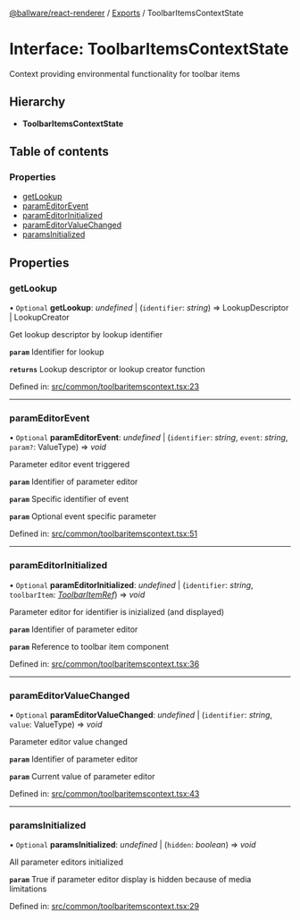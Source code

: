 [@ballware/react-renderer](../README.md) / [Exports](../modules.md) / ToolbarItemsContextState

# Interface: ToolbarItemsContextState

Context providing environmental functionality for toolbar items

## Hierarchy

* **ToolbarItemsContextState**

## Table of contents

### Properties

- [getLookup](toolbaritemscontextstate.md#getlookup)
- [paramEditorEvent](toolbaritemscontextstate.md#parameditorevent)
- [paramEditorInitialized](toolbaritemscontextstate.md#parameditorinitialized)
- [paramEditorValueChanged](toolbaritemscontextstate.md#parameditorvaluechanged)
- [paramsInitialized](toolbaritemscontextstate.md#paramsinitialized)

## Properties

### getLookup

• `Optional` **getLookup**: *undefined* \| (`identifier`: *string*) => LookupDescriptor \| LookupCreator

Get lookup descriptor by lookup identifier

**`param`** Identifier for lookup

**`returns`** Lookup descriptor or lookup creator function

Defined in: [src/common/toolbaritemscontext.tsx:23](https://github.com/frankball/ballware-react-renderer/blob/0e29664/src/common/toolbaritemscontext.tsx#L23)

___

### paramEditorEvent

• `Optional` **paramEditorEvent**: *undefined* \| (`identifier`: *string*, `event`: *string*, `param?`: ValueType) => *void*

Parameter editor event triggered

**`param`** Identifier of parameter editor

**`param`** Specific identifier of event

**`param`** Optional event specific parameter

Defined in: [src/common/toolbaritemscontext.tsx:51](https://github.com/frankball/ballware-react-renderer/blob/0e29664/src/common/toolbaritemscontext.tsx#L51)

___

### paramEditorInitialized

• `Optional` **paramEditorInitialized**: *undefined* \| (`identifier`: *string*, `toolbarItem`: [*ToolbarItemRef*](toolbaritemref.md)) => *void*

Parameter editor for identifier is inizialized (and displayed)

**`param`** Identifier of parameter editor

**`param`** Reference to toolbar item component

Defined in: [src/common/toolbaritemscontext.tsx:36](https://github.com/frankball/ballware-react-renderer/blob/0e29664/src/common/toolbaritemscontext.tsx#L36)

___

### paramEditorValueChanged

• `Optional` **paramEditorValueChanged**: *undefined* \| (`identifier`: *string*, `value`: ValueType) => *void*

Parameter editor value changed

**`param`** Identifier of parameter editor

**`param`** Current value of parameter editor

Defined in: [src/common/toolbaritemscontext.tsx:43](https://github.com/frankball/ballware-react-renderer/blob/0e29664/src/common/toolbaritemscontext.tsx#L43)

___

### paramsInitialized

• `Optional` **paramsInitialized**: *undefined* \| (`hidden`: *boolean*) => *void*

All parameter editors initialized

**`param`** True if parameter editor display is hidden because of media limitations

Defined in: [src/common/toolbaritemscontext.tsx:29](https://github.com/frankball/ballware-react-renderer/blob/0e29664/src/common/toolbaritemscontext.tsx#L29)
